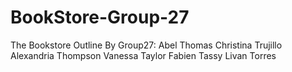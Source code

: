 # BookStore-Group-27
The Bookstore Outline By Group27:
Abel Thomas
Christina Trujillo
Alexandria Thompson
Vanessa Taylor
Fabien Tassy
Livan Torres
